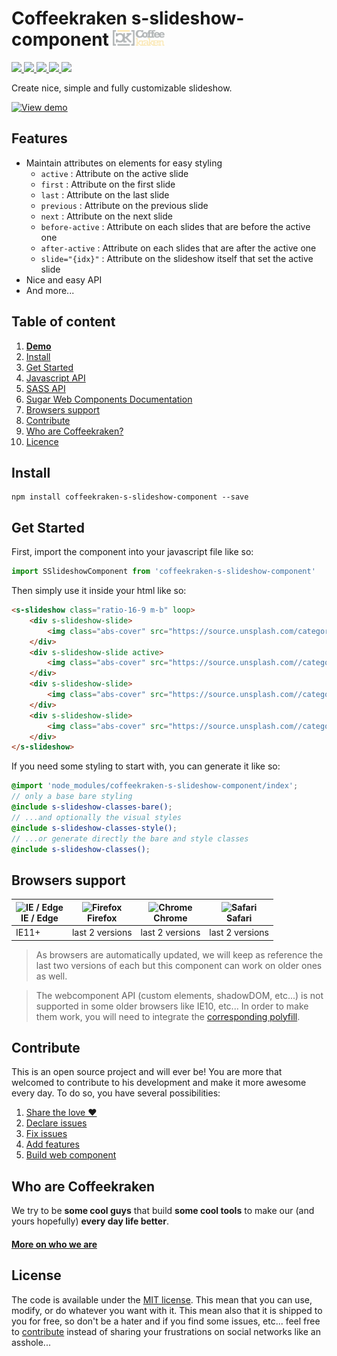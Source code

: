 # Coffeekraken s-slideshow-component <img src=".resources/coffeekraken-logo.jpg" height="25px" />

<p>
	<a href="https://travis-ci.org/Coffeekraken/s-slideshow-component">
		<img src="https://img.shields.io/travis/Coffeekraken/s-slideshow-component.svg?style=flat-square" />
	</a>
	<a href="https://www.npmjs.com/package/coffeekraken-s-slideshow-component">
		<img src="https://img.shields.io/npm/v/coffeekraken-s-slideshow-component.svg?style=flat-square" />
	</a>
	<a href="https://github.com/coffeekraken/s-slideshow-component/blob/master/LICENSE.txt">
		<img src="https://img.shields.io/npm/l/coffeekraken-s-slideshow-component.svg?style=flat-square" />
	</a>
	<!-- <a href="https://github.com/coffeekraken/s-slideshow-component">
		<img src="https://img.shields.io/npm/dt/coffeekraken-s-slideshow-component.svg?style=flat-square" />
	</a>
	<a href="https://github.com/coffeekraken/s-slideshow-component">
		<img src="https://img.shields.io/github/forks/coffeekraken/s-slideshow-component.svg?style=social&label=Fork&style=flat-square" />
	</a>
	<a href="https://github.com/coffeekraken/s-slideshow-component">
		<img src="https://img.shields.io/github/stars/coffeekraken/s-slideshow-component.svg?style=social&label=Star&style=flat-square" />
	</a> -->
	<a href="https://twitter.com/coffeekrakenio">
		<img src="https://img.shields.io/twitter/url/http/coffeekrakenio.svg?style=social&style=flat-square" />
	</a>
	<a href="http://coffeekraken.io">
		<img src="https://img.shields.io/twitter/url/http/shields.io.svg?style=flat-square&label=coffeekraken.io&colorB=f2bc2b&style=flat-square" />
	</a>
</p>

Create nice, simple and fully customizable slideshow.

[![View demo](http://components.coffeekraken.io/assets/img/view-demo.png)](http://components.coffeekraken.io/app/s-slideshow-component)

## Features

- Maintain attributes on elements for easy styling
	- ```active``` : Attribute on the active slide
	- ```first``` : Attribute on the first slide
	- ```last``` : Attribute on the last slide
	- ```previous``` : Attribute on the previous slide
	- ```next``` : Attribute on the next slide
	- ```before-active``` : Attribute on each slides that are before the active one
	- ```after-active``` : Attribute on each slides that are after the active one
	- ```slide="{idx}"``` : Attribute on the slideshow itself that set the active slide
- Nice and easy API
- And more...

## Table of content

1. **[Demo](http://components.coffeekraken.io/app/s-slideshow-component)**
2. [Install](#readme-install)
3. [Get Started](#readme-get-started)
4. [Javascript API](doc/js)
5. [SASS API](doc/sass)
6. [Sugar Web Components Documentation](http://github.com/coffeekraken/sugar/doc/js/webcomponents.md)
7. [Browsers support](#readme-browsers-support)
8. [Contribute](#readme-contribute)
9. [Who are Coffeekraken?](#readme-who-are-coffeekraken)
10. [Licence](#readme-license)

<a name="readme-install"></a>
## Install

```
npm install coffeekraken-s-slideshow-component --save
```

<a name="readme-get-started"></a>
## Get Started

First, import the component into your javascript file like so:

```js
import SSlideshowComponent from 'coffeekraken-s-slideshow-component'
```

Then simply use it inside your html like so:

```html
<s-slideshow class="ratio-16-9 m-b" loop>
	<div s-slideshow-slide>
		<img class="abs-cover" src="https://source.unsplash.com/category/buildings/800x600" />
	</div>
	<div s-slideshow-slide active>
		<img class="abs-cover" src="https://source.unsplash.com//category/food/800x600" />
	</div>
	<div s-slideshow-slide>
		<img class="abs-cover" src="https://source.unsplash.com//category/people/800x600" />
	</div>
	<div s-slideshow-slide>
		<img class="abs-cover" src="https://source.unsplash.com//category/nature/800x600" />
	</div>
</s-slideshow>
```

If you need some styling to start with, you can generate it like so:

```scss
@import 'node_modules/coffeekraken-s-slideshow-component/index';
// only a base bare styling
@include s-slideshow-classes-bare();
// ...and optionally the visual styles
@include s-slideshow-classes-style();
// ...or generate directly the bare and style classes
@include s-slideshow-classes();
```

<a id="readme-browsers-support"></a>
## Browsers support

| <img src="https://raw.githubusercontent.com/godban/browsers-support-badges/master/src/images/edge.png" alt="IE / Edge" width="16px" height="16px" /></br>IE / Edge | <img src="https://raw.githubusercontent.com/godban/browsers-support-badges/master/src/images/firefox.png" alt="Firefox" width="16px" height="16px" /></br>Firefox | <img src="https://raw.githubusercontent.com/godban/browsers-support-badges/master/src/images/chrome.png" alt="Chrome" width="16px" height="16px" /></br>Chrome | <img src="https://raw.githubusercontent.com/godban/browsers-support-badges/master/src/images/safari.png" alt="Safari" width="16px" height="16px" /></br>Safari |
| --------- | --------- | --------- | --------- |
| IE11+ | last 2 versions| last 2 versions| last 2 versions

> As browsers are automatically updated, we will keep as reference the last two versions of each but this component can work on older ones as well.

> The webcomponent API (custom elements, shadowDOM, etc...) is not supported in some older browsers like IE10, etc... In order to make them work, you will need to integrate the [corresponding polyfill](https://www.webcomponents.org/polyfills).

<a id="readme-contribute"></a>
## Contribute

This is an open source project and will ever be! You are more that welcomed to contribute to his development and make it more awesome every day.
To do so, you have several possibilities:

1. [Share the love ❤️](https://github.com/Coffeekraken/coffeekraken/blob/master/contribute.md#contribute-share-the-love)
2. [Declare issues](https://github.com/Coffeekraken/coffeekraken/blob/master/contribute.md#contribute-declare-issues)
3. [Fix issues](https://github.com/Coffeekraken/coffeekraken/blob/master/contribute.md#contribute-fix-issues)
4. [Add features](https://github.com/Coffeekraken/coffeekraken/blob/master/contribute.md#contribute-add-features)
5. [Build web component](https://github.com/Coffeekraken/coffeekraken/blob/master/contribute.md#contribute-build-web-component)

<a id="readme-who-are-coffeekraken"></a>
## Who are Coffeekraken

We try to be **some cool guys** that build **some cool tools** to make our (and yours hopefully) **every day life better**.  

#### [More on who we are](https://github.com/Coffeekraken/coffeekraken/blob/master/who-are-we.md)

<a id="readme-license"></a>
## License

The code is available under the [MIT license](LICENSE.txt). This mean that you can use, modify, or do whatever you want with it. This mean also that it is shipped to you for free, so don't be a hater and if you find some issues, etc... feel free to [contribute](https://github.com/Coffeekraken/coffeekraken/blob/master/contribute.md) instead of sharing your frustrations on social networks like an asshole...
